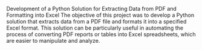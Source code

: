 Development of a Python Solution for Extracting Data from PDF and Formatting into Excel
The objective of this project was to develop a Python solution that extracts data from a PDF file and formats it into a specified Excel format. This solution can be particularly useful in            automating the process of converting PDF reports or tables into Excel spreadsheets, which are easier to manipulate and analyze.
